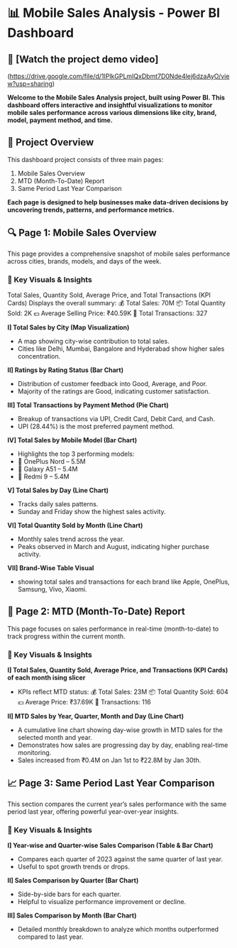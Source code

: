 # 📊 Mobile Sales Analysis - Power BI Dashboard

## **🎥 [Watch the project demo video]** 
(https://drive.google.com/file/d/1IPlkGPLmIQxDbmt7D0Nde4lej6dzaAyO/view?usp=sharing)

**Welcome to the Mobile Sales Analysis project, built using Power BI. This dashboard offers interactive and insightful visualizations to monitor mobile sales performance across various dimensions like city, brand, model, payment method, and time.**

## 🧾 Project Overview
This dashboard project consists of three main pages:
1. Mobile Sales Overview
2. MTD (Month-To-Date) Report
3. Same Period Last Year Comparison

**Each page is designed to help businesses make data-driven decisions by uncovering trends, patterns, and performance metrics.**

## 🔍 Page 1: Mobile Sales Overview
This page provides a comprehensive snapshot of mobile sales performance across cities, brands, models, and days of the week.

### 📌 Key Visuals & Insights
Total Sales, Quantity Sold, Average Price, and Total Transactions (KPI Cards)
Displays the overall summary:
💰 Total Sales: 70M
📦 Total Quantity Sold: 2K
💵 Average Selling Price: ₹40.59K
🤝 Total Transactions: 327

**I] Total Sales by City (Map Visualization)**
- A map showing city-wise contribution to total sales.
- Cities like Delhi, Mumbai, Bangalore and Hyderabad show higher sales concentration.

**II] Ratings by Rating Status (Bar Chart)**
- Distribution of customer feedback into Good, Average, and Poor.
- Majority of the ratings are Good, indicating customer satisfaction.
  
**III] Total Transactions by Payment Method (Pie Chart)**
- Breakup of transactions via UPI, Credit Card, Debit Card, and Cash.
- UPI (28.44%) is the most preferred payment method.

**IV] Total Sales by Mobile Model (Bar Chart)**
- Highlights the top 3 performing models:
- 📱 OnePlus Nord – 5.5M
- 📱 Galaxy A51 – 5.4M
- 📱 Redmi 9 – 5.4M

**V] Total Sales by Day (Line Chart)**
- Tracks daily sales patterns.
- Sunday and Friday show the highest sales activity.

**VI] Total Quantity Sold by Month (Line Chart)**
- Monthly sales trend across the year.
- Peaks observed in March and August, indicating higher purchase activity.

**VII] Brand-Wise Table Visual**
- showing total sales and transactions for each brand like Apple, OnePlus, Samsung, Vivo, Xiaomi.

## 📆 Page 2: MTD (Month-To-Date) Report
This page focuses on sales performance in real-time (month-to-date) to track progress within the current month.

### 📌 Key Visuals & Insights
**I] Total Sales, Quantity Sold, Average Price, and Transactions (KPI Cards) of each month ising slicer**
- KPIs reflect MTD status:
💰 Total Sales: 23M
📦 Total Quantity Sold: 604
💵 Average Price: ₹37.69K
🤝 Transactions: 116

**II] MTD Sales by Year, Quarter, Month and Day (Line Chart)**
- A cumulative line chart showing day-wise growth in MTD sales for the selected month and year.
- Demonstrates how sales are progressing day by day, enabling real-time monitoring.
- Sales increased from ₹0.4M on Jan 1st to ₹22.8M by Jan 30th.

## 📈 Page 3: Same Period Last Year Comparison
This section compares the current year’s sales performance with the same period last year, offering powerful year-over-year insights.

### 📌 Key Visuals & Insights
**I] Year-wise and Quarter-wise Sales Comparison (Table & Bar Chart)**
- Compares each quarter of 2023 against the same quarter of last year.
- Useful to spot growth trends or drops.

**II] Sales Comparison by Quarter (Bar Chart)**
- Side-by-side bars for each quarter.
- Helpful to visualize performance improvement or decline.

**III] Sales Comparison by Month (Bar Chart)**
- Detailed monthly breakdown to analyze which months outperformed compared to last year.

